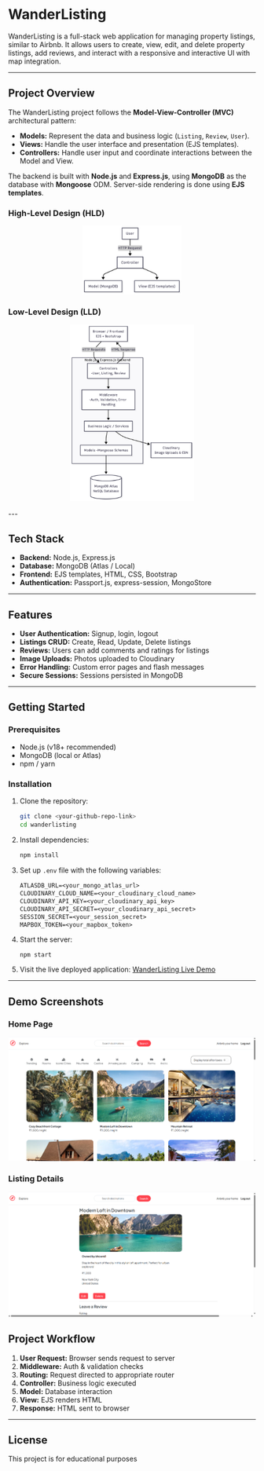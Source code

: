 # WanderListing

WanderListing is a full-stack web application for managing property listings, similar to Airbnb. It allows users to create, view, edit, and delete property listings, add reviews, and interact with a responsive and interactive UI with map integration.

---

## Project Overview

The WanderListing project follows the **Model-View-Controller (MVC)** architectural pattern:

* **Models:** Represent the data and business logic (`Listing`, `Review`, `User`).
* **Views:** Handle the user interface and presentation (EJS templates).
* **Controllers:** Handle user input and coordinate interactions between the Model and View.

The backend is built with **Node.js** and **Express.js**, using **MongoDB** as the database with **Mongoose** ODM. Server-side rendering is done using **EJS templates**.

### High-Level Design (HLD)
<p align="center">
  <img src="./images/hld.png" alt="High-Level Design" width="40%">
</p>

### Low-Level Design (LLD)
<p align="center">
<img src="./images/lld.png" alt="Low-Level Design" width="50%"/>
</p>
---

## Tech Stack

* **Backend:** Node.js, Express.js
* **Database:** MongoDB (Atlas / Local)
* **Frontend:** EJS templates, HTML, CSS, Bootstrap
* **Authentication:** Passport.js, express-session, MongoStore

---

## Features

* **User Authentication:** Signup, login, logout
* **Listings CRUD:** Create, Read, Update, Delete listings
* **Reviews:** Users can add comments and ratings for listings
* **Image Uploads:** Photos uploaded to Cloudinary
* **Error Handling:** Custom error pages and flash messages
* **Secure Sessions:** Sessions persisted in MongoDB

---

## Getting Started

### Prerequisites

* Node.js (v18+ recommended)
* MongoDB (local or Atlas)
* npm / yarn

### Installation

1. Clone the repository:

   ```bash
   git clone <your-github-repo-link>
   cd wanderlisting
   ```
2. Install dependencies:

   ```bash
   npm install
   ```
3. Set up `.env` file with the following variables:

   ```env
   ATLASDB_URL=<your_mongo_atlas_url>
   CLOUDINARY_CLOUD_NAME=<your_cloudinary_cloud_name>
   CLOUDINARY_API_KEY=<your_cloudinary_api_key>
   CLOUDINARY_API_SECRET=<your_cloudinary_api_secret>
   SESSION_SECRET=<your_session_secret>
   MAPBOX_TOKEN=<your_mapbox_token>
   ```
4. Start the server:

   ```bash
   npm start
   ```
5. Visit the live deployed application:
   [WanderListing Live Demo](https://wanderlust-w2su.onrender.com/listings)

---

## Demo Screenshots

### Home Page

![Home Page](./images/explore.png)

### Listing Details

![Listing Details](./images/listing.png)

## Project Workflow

1. **User Request:** Browser sends request to server
2. **Middleware:** Auth & validation checks
3. **Routing:** Request directed to appropriate router
4. **Controller:** Business logic executed
5. **Model:** Database interaction
6. **View:** EJS renders HTML
7. **Response:** HTML sent to browser

---

## License

This project is for educational purposes 
